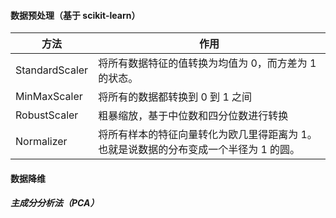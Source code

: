 #### 数据预处理（基于 scikit-learn）


|方法     |作用 |
|--------|------|
|StandardScaler| 将所有数据特征的值转换为均值为 0，而方差为 1 的状态。|
|MinMaxScaler|将所有的数据都转换到 0 到 1 之间|
|RobustScaler|粗暴缩放，基于中位数和四分位数进行转换|
|Normalizer|将所有样本的特征向量转化为欧几里得距离为 1。也就是说数据的分布变成一个半径为 1 的圆。|


#### 数据降维

##### 主成分分析法（PCA）
